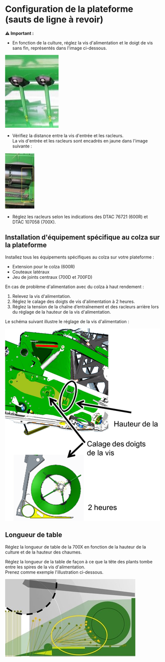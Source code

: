# Configuration de la plateforme (sauts de ligne à revoir)

<div class="alert-warning">
  <strong>⚠️ Important :</strong>
</div>

* En fonction de la culture, réglez la vis d'alimentation et le doigt de vis sans fin, représentés dans l'image ci-dessous.

![vis d'alimentation et doigt de vis sans fin](images/Image3.jpg)

* Vérifiez la distance entre la vis d'entrée et les racleurs.  
La vis d'entrée et les racleurs sont encadrés en jaune dans l'image suivante :

![distance entre la vis d'entrée et les racleurs](images/Image4.jpg)

* Réglez les racleurs selon les indications des DTAC 76721 (600R) et DTAC 107058 (700X).

## Installation d'équipement spécifique au colza sur la plateforme

Installez tous les équipements spécifiques au colza sur votre plateforme :

* Extension pour le colza (600R)
* Couteaux latéraux
* Jeu de joints centraux (700D et 700FD)

En cas de problème d'alimentation avec du colza à haut rendement :

1. Relevez la vis d'alimentation.
1. Réglez le calage des doigts de vis d'alimentation à 2 heures.
1. Réglez la tension de la chaîne d’entraînement et des racleurs arrière lors du réglage de la hauteur de la vis d'alimentation.

Le schéma suivant illustre le réglage de la vis d'alimentation :

![réglage de la vis d'alimentation](images/Image7.png)

## Longueur de table

Réglez la longueur de table de la 700X en fonction de la hauteur de la culture et de la hauteur des chaumes.

Réglez la longueur de la table de façon à ce que la tête des plants tombe entre les spires de la vis d'alimentation.  
Prenez comme exemple l'illustration ci-dessous.

![réglage de la longueur de la table](images/Image9.jpg)








